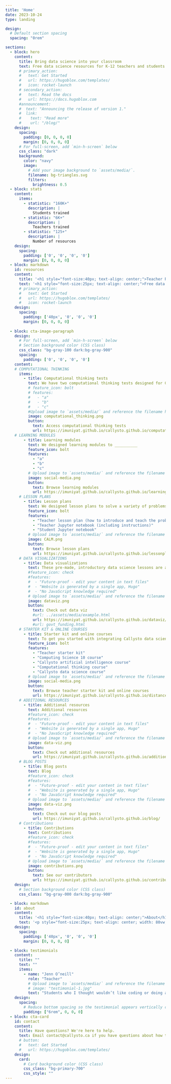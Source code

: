 ```yaml
---
title: 'Home'
date: 2023-10-24
type: landing

design:
  # Default section spacing
  spacing: "0rem"

sections:
  - block: hero
    content:
      title: Bring data science into your classroom
      text: Free data science resources for K-12 teachers and students
      # primary_action:
      #   text: Get Started
      #   url: https://hugoblox.com/templates/
      #   icon: rocket-launch
      # secondary_action:
      #   text: Read the docs
      #   url: https://docs.hugoblox.com
      #announcement:
      #  text: "Announcing the release of version 1."
      #  link:
      #    text: "Read more"
      #    url: "/blog/"
    design:
      spacing:
        padding: [0, 0, 0, 0]
        margin: [0, 0, 0, 0]
      # For full-screen, add `min-h-screen` below
      css_class: "dark"
      background:
        color: "navy"
        image:
          # Add your image background to `assets/media/`.
          filename: bg-triangles.svg
          filters:
            brightness: 0.5
  - block: stats
    content:
      items:
        - statistic: "160K+"
          description: |
            Students trained
        - statistic: "6K+"
          description: |
            Teachers trained
        - statistic: "125+"
          description: |
            Number of resources
    design:
      spacing:
        padding: ['0', '0', '0', '0']
        margin: [0, 0, 0, 0]
  - block: markdown
    id: resources
    content:
      title: '<h1 style="font-size:40px; text-align: center;">Teacher Resources</h1>'
      text: '<h1 style="font-size:25px; text-align: center;">Free data science resources for K-12 teachers and students</h1>'
      # primary_action:
      #   text: Get Started
      #   url: https://hugoblox.com/templates/
      #   icon: rocket-launch
    design:
      spacing:
        padding: ['40px', '0', '0', '0']
        margin: [0, 0, 0, 0]
        
  - block: cta-image-paragraph
    design:
      # For full-screen, add `min-h-screen` below
      # Section background color (CSS class)
      css_class: "bg-gray-100 dark:bg-gray-900"
      spacing:
        padding: ['0', '0', '0', '0']
    content:
    # COMPUTATIONAL THINKING
      items:
        - title: Computational thinking tests
          text: We have two computational thinking tests designed for Grades 5-12 teachers and students.
          # feature_icon: bolt
          # features:
          #   - "a"
          #   - "b"
          #   - "c"
          #Upload image to `assets/media/` and reference the filename here
          image: computational_thinking.png
          button:
            text: Access computational thinking tests
            url: https://imuniyat.github.io/callysto.github.io/computational-thinking-tests/
    # LEARNING MODULES
        - title: Learning modules
          text: We designed learning modules to __________
          feature_icon: bolt
          features:
            - "a"
            - "b"
            - "c"
          # Upload image to `assets/media/` and reference the filename here
          image: social-media.png
          button:
            text: Browse learning modules
            url: https://imuniyat.github.io/callysto.github.io/learningmodule/
      # LESSON PLANS
        - title: Lesson plans
          text: We designed lesson plans to solve a variety of problems (including TED-Ed Riddles) using Python code in Jupyter notebooks. For each problem, there are three resources -
          feature_icon: bolt
          features:
            - "Teacher lesson plan (how to introduce and teach the problem)"
            - "Teacher Jupyter notebook (including instructions)"
            - "Student Jupyter notebook"
          # Upload image to `assets/media/` and reference the filename here
          image: CALM.png
          button:
            text: Browse lesson plans
            url: https://imuniyat.github.io/callysto.github.io/lessonplan/
      # DATA VISUALIZATIONS
        - title: Data visualizations
          text: These pre-made, introductory data science lessons are a way for students to develop critical thinking and problem solving skills. We start with a question, find an open dataset to answer the question, and then ask students to reflect.
          #feature_icon: check
          #features:
          #  - "Future-proof - edit your content in text files"
          #  - "Website is generated by a single app, Hugo"
          #  - "No JavaScript knowledge required"
          # Upload image to `assets/media/` and reference the filename here
          image: dataviz.png
          button:
            text: Check out data viz
            #url: ../assets/media/example.html
            url: https://imuniyat.github.io/callysto.github.io/dataviz/
            #url: govt_funding.html
      # STARTER KIT & ONLINE COURSES
        - title: Starter kit and online courses
          text: To get you started with integrating Callysto data science into your classroom, we have free teacher starter kit and online courses.
          feature_icon: bolt
          features:
            - "Teacher starter kit"
            - "Computing Science 10 course"
            - "Callysto artificial intelligence course"
            - "Computational thinking course"
            - "Callysto data science course"
          # Upload image to `assets/media/` and reference the filename here
          image: social-media.png
          button:
            text: Browse teacher starter kit and online courses
            url: https://imuniyat.github.io/callysto.github.io/distance-learning/
      # ADDITIONAL RESOURCES  
        - title: Additional resources
          text: Additional resources
          #feature_icon: check
          #features:
          #  - "Future-proof - edit your content in text files"
          #  - "Website is generated by a single app, Hugo"
          #  - "No JavaScript knowledge required"
          # Upload image to `assets/media/` and reference the filename here
          image: data-viz.png
          button:
            text: Check out additional resources
            url: https://imuniyat.github.io/callysto.github.io/additional-resources/
      # BLOG POSTS  
        - title: Blog posts
          text: Blog
          #feature_icon: check
          #features:
          #  - "Future-proof - edit your content in text files"
          #  - "Website is generated by a single app, Hugo"
          #  - "No JavaScript knowledge required"
          # Upload image to `assets/media/` and reference the filename here
          image: data-viz.png
          button:
            text: Check out our blog posts
            url: https://imuniyat.github.io/callysto.github.io/blog/
      # Contributions  
        - title: Contributions
          text: Contributions
          #feature_icon: check
          #features:
          #  - "Future-proof - edit your content in text files"
          #  - "Website is generated by a single app, Hugo"
          #  - "No JavaScript knowledge required"
          # Upload image to `assets/media/` and reference the filename here
          image: contributions.png
          button:
            text: See our contributors
            url: https://imuniyat.github.io/callysto.github.io/contributions/
    design:
      # Section background color (CSS class)
      css_class: "bg-gray-000 dark:bg-gray-900"

  - block: markdown
    id: about
    content:
      title: '<h1 style="font-size:40px; text-align: center;">About</h1>'
      text: '<p style="font-size:25px; text-align: center; width: 80vw;">Callysto is a free, online learning tool that helps Grades 5-12 students and teachers learn and apply in-demand data science skills including data analysis and visualization, coding, and computational thinking. <br> Our interactive learning modules are available in a variety of subjects – from math to history – and are aligned with existing curriculum. Our mission is to foster computational thinking and data literacy skills in Canadian schools. <br>The Callysto program is facilitated by the non-profit organizations Cybera and the Pacific Institute for the Mathematical Sciences. It is funded under the national CanCode program.'
    design:
      spacing:
        padding: ['40px', '0', '0', '0']
        margin: [0, 0, 0, 0]

  - block: testimonials
    content:
      title: ""
      text: ""
      items:
        - name: "Jenn O’neill"
          role: "Teacher"
          # Upload image to `assets/media/` and reference the filename here
          # image: "testimonial-1.jpg"
          text: "Students who I thought wouldn’t like coding or doing a computer-type skill are saying, “this is pretty cool.” And at the end of the day I always want them to work on teamwork, communication, problem solving, and conceptual learning that goes beyond just the textbook."
    design:
      spacing:
        # Reduce bottom spacing so the testimonial appears vertically centered between sections
        padding: ["6rem", 0, 0, 0]
  - block: cta-card
    id: contact
    content:
      title: Have questions? We're here to help.
      text: Email contact@callysto.ca if you have questions about how to use Callysto in your classroom.
      # button:
      #   text: Get Started
      #   url: https://hugoblox.com/templates/
    design:
      card:
        # Card background color (CSS class)
        css_class: "bg-primary-700"
        css_style: ""
---
```

